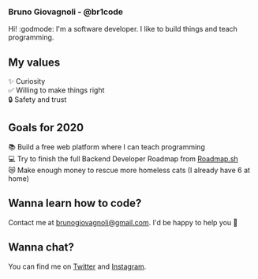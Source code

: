 ### Bruno Giovagnoli - @br1code 

Hi! :godmode:  I'm a software developer. I like to build things and teach programming.

## My values
:sparkles: Curiosity<br>
:white_check_mark: Willing to make things right<br>
:lock: Safety and trust

## Goals for 2020
:books: Build a free web platform where I can teach programming<br>
:computer: Try to finish the full Backend Developer Roadmap from [Roadmap.sh](https://roadmap.sh/backend)<br>
:crying_cat_face: Make enough money to rescue more homeless cats (I already have 6 at home)

## Wanna learn how to code?
Contact me at brunogiovagnoli@gmail.com. I'd be happy to help you :metal:

## Wanna chat?
You can find me on [Twitter](https://twitter.com/br1code) and [Instagram](https://www.instagram.com/br1code).

<!--
**br1code/br1code** is a ✨ _special_ ✨ repository because its `README.md` (this file) appears on your GitHub profile.

Here are some ideas to get you started:

- 🔭 I’m currently working on ...
- 🌱 I’m currently learning ...
- 👯 I’m looking to collaborate on ...
- 🤔 I’m looking for help with ...
- 💬 Ask me about ...
- 📫 How to reach me: ...
- 😄 Pronouns: ...
- ⚡ Fun fact: ...
-->
